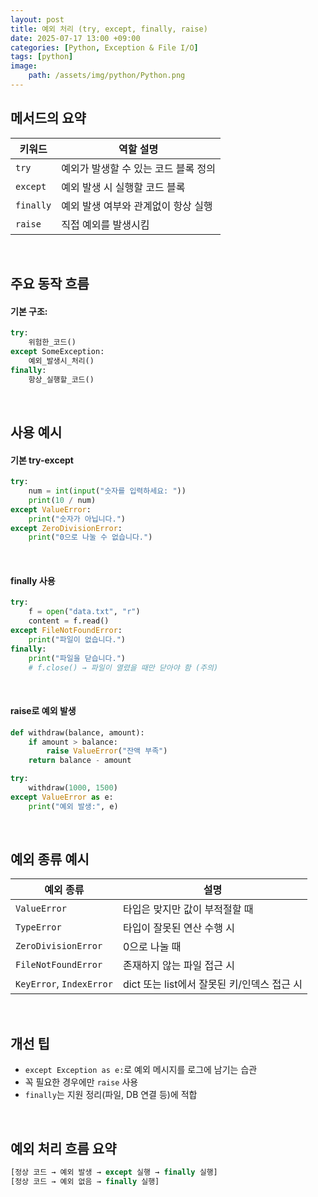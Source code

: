 ```yaml
---
layout: post
title: 예외 처리 (try, except, finally, raise)
date: 2025-07-17 13:00 +09:00
categories: [Python, Exception & File I/O]
tags: [python]
image:
    path: /assets/img/python/Python.png
---
```


## 메서드의 요약

| 키워드       | 역할 설명                 |
| --------- | --------------------- |
| `try`     | 예외가 발생할 수 있는 코드 블록 정의 |
| `except`  | 예외 발생 시 실행할 코드 블록     |
| `finally` | 예외 발생 여부와 관계없이 항상 실행  |
| `raise`   | 직접 예외를 발생시킴           |

<br>

## 주요 동작 흐름

#### 기본 구조:

```python
try:
    위험한_코드()
except SomeException:
    예외_발생시_처리()
finally:
    항상_실행할_코드()
```

<br>

## 사용 예시

#### 기본 try-except

```python
try:
    num = int(input("숫자를 입력하세요: "))
    print(10 / num)
except ValueError:
    print("숫자가 아닙니다.")
except ZeroDivisionError:
    print("0으로 나눌 수 없습니다.")
```

<br>

#### finally 사용

```python
try:
    f = open("data.txt", "r")
    content = f.read()
except FileNotFoundError:
    print("파일이 없습니다.")
finally:
    print("파일을 닫습니다.")
    # f.close() → 파일이 열렸을 때만 닫아야 함 (주의)
```

<br>

#### raise로 예외 발생

```python
def withdraw(balance, amount):
    if amount > balance:
        raise ValueError("잔액 부족")
    return balance - amount

try:
    withdraw(1000, 1500)
except ValueError as e:
    print("예외 발생:", e)
```

<br>

## 예외 종류 예시

| 예외 종류                    | 설명                            |
| ------------------------ | ----------------------------- |
| `ValueError`             | 타입은 맞지만 값이 부적절할 때             |
| `TypeError`              | 타입이 잘못된 연산 수행 시               |
| `ZeroDivisionError`      | 0으로 나눌 때                      |
| `FileNotFoundError`      | 존재하지 않는 파일 접근 시               |
| `KeyError`, `IndexError` | dict 또는 list에서 잘못된 키/인덱스 접근 시 |

<br>

## 개선 팁

- `except Exception as e:`로 예외 메시지를 로그에 남기는 습관
- 꼭 필요한 경우에만 `raise` 사용
- `finally`는 지원 정리(파일, DB 연결 등)에 적합

<br>

## 예외 처리 흐름 요약

```python
[정상 코드 → 예외 발생 → except 실행 → finally 실행]  
[정상 코드 → 예외 없음 → finally 실행]
```